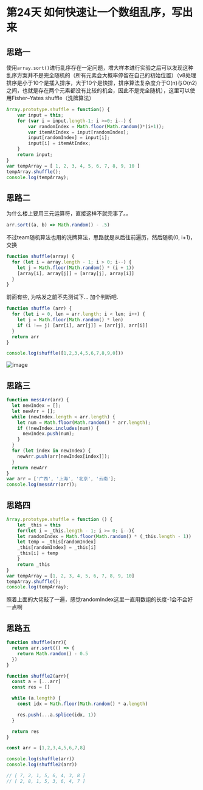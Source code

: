 # 第24天 如何快速让一个数组乱序，写出来

## 思路一

使用`array.sort()`进行乱序存在一定问题，增大样本进行实验之后可以发现这种乱序方案并不是完全随机的（所有元素会大概率停留在自己的初始位置）（v8处理排序是小于10个是插入排序，大于10个是快排，排序算法复杂度介于O(n)与O(n2)之间，也就是存在两个元素都没有比较的机会，因此不是完全随机），这里可以使用Fisher–Yates shuffle（洗牌算法）

```js
Array.prototype.shuffle = function() {
    var input = this;
    for (var i = input.length-1; i >=0; i--) {
        var randomIndex = Math.floor(Math.random()*(i+1)); 
        var itemAtIndex = input[randomIndex]; 
        input[randomIndex] = input[i]; 
        input[i] = itemAtIndex;
    }
    return input;
}
var tempArray = [ 1, 2, 3, 4, 5, 6, 7, 8, 9, 10 ]
tempArray.shuffle();
console.log(tempArray);
```

## 思路二

为什么楼上要用三元运算符，直接这样不就完事了。。
```js
arr.sort((a, b) => Math.random() - .5)
```

不过team随机算法也用的洗牌算法，思路就是从后往前遍历，然后随机(0, i+1)，交换

```js
function shuffle(array) {
  for (let i = array.length - 1; i > 0; i--) {
    let j = Math.floor(Math.random() * (i + 1))
    [array[i], array[j]] = [array[j], array[i]]
  }
}
```

前面有些, 为啥发之前不先测试下...
加个判断吧.
```javascript
function shuffle (arr) {
  for (let i = 0, len = arr.length; i < len; i++) {
    let j = Math.floor(Math.random() * len)
    if (i !== j) [arr[i], arr[j]] = [arr[j], arr[i]]
  }
  return arr
}

console.log(shuffle([1,2,3,4,5,6,7,8,9,0]))
```
![image](https://user-images.githubusercontent.com/10903843/61680936-0b429000-ad3e-11e9-971d-02d90647eeb3.png)

## 思路三

```javascript
function messArr(arr) {
  let newIndex = [];
  let newArr = [];
  while (newIndex.length < arr.length) {
    let num = Math.floor(Math.random() * arr.length);
    if (!newIndex.includes(num)) {
      newIndex.push(num);
    }
  }
  for (let index in newIndex) {
    newArr.push(arr[newIndex[index]]);
  }
  return newArr
}
var arr = ['广西', '上海', '北京', '云南'];
console.log(messArr(arr));
```

## 思路四

```js
Array.prototype.shuffle = function () {
    let _this = this
    for(let i = _this.length - 1; i >= 0; i--){
    let randomIndex = Math.floor(Math.random() * (_this.length - 1))
    let temp = _this[randomIndex]
    _this[randomIndex] = _this[i]
    _this[i] = temp
    }
    return _this
}
var tempArray = [1, 2, 3, 4, 5, 6, 7, 8, 9, 10]
tempArray.shuffle();
console.log(tempArray);
```

照着上面的大佬敲了一遍，感觉randomIndex这里一直用数组的长度-1会不会好一点啊

## 思路五

```js
function shuffle(arr){
  return arr.sort(() => {
    return Math.random() - 0.5
  })
}

function shuffle2(arr){
  const a = [...arr]
  const res = []

  while (a.length) {
    const idx = Math.floor(Math.random() * a.length)

    res.push(...a.splice(idx, 1))
  }

  return res
}

const arr = [1,2,3,4,5,6,7,8]

console.log(shuffle(arr))
console.log(shuffle2(arr))

// [ 7, 2, 1, 5, 6, 4, 3, 8 ]
// [ 2, 8, 1, 5, 3, 6, 4, 7 ]
```